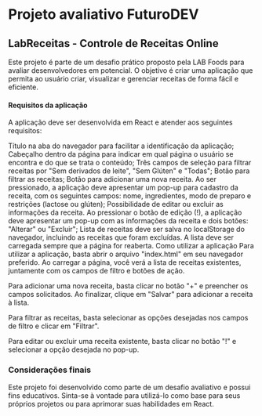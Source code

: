 # Projeto avaliativo FuturoDEV

## LabReceitas - Controle de Receitas Online

<p>Este projeto é parte de um desafio prático proposto pela LAB Foods para avaliar desenvolvedores em potencial. O objetivo é criar uma aplicação que permita ao usuário criar, visualizar e gerenciar receitas de forma fácil e eficiente.</>

#### Requisitos da aplicação
A aplicação deve ser desenvolvida em React e atender aos seguintes requisitos:

Título na aba do navegador para facilitar a identificação da aplicação;
Cabeçalho dentro da página para indicar em qual página o usuário se encontra e do que se trata o conteúdo;
Três campos de seleção para filtrar receitas por "Sem derivados de leite", "Sem Glúten" e "Todas";
Botão para filtrar as receitas;
Botão para adicionar uma nova receita. Ao ser pressionado, a aplicação deve apresentar um pop-up para cadastro da receita, com os seguintes campos: nome, ingredientes, modo de preparo e restrições (lactose ou glúten);
Possibilidade de editar ou excluir as informações da receita. Ao pressionar o botão de edição (!), a aplicação deve apresentar um pop-up com as informações da receita e dois botões: "Alterar" ou "Excluir";
Lista de receitas deve ser salva no localStorage do navegador, incluindo as receitas que foram excluídas. A lista deve ser carregada sempre que a página for reaberta.
Como utilizar a aplicação
Para utilizar a aplicação, basta abrir o arquivo "index.html" em seu navegador preferido. Ao carregar a página, você verá a lista de receitas existentes, juntamente com os campos de filtro e botões de ação.

Para adicionar uma nova receita, basta clicar no botão "+" e preencher os campos solicitados. Ao finalizar, clique em "Salvar" para adicionar a receita à lista.

Para filtrar as receitas, basta selecionar as opções desejadas nos campos de filtro e clicar em "Filtrar".

Para editar ou excluir uma receita existente, basta clicar no botão "!" e selecionar a opção desejada no pop-up.

### Considerações finais
Este projeto foi desenvolvido como parte de um desafio avaliativo e possui fins educativos. Sinta-se à vontade para utilizá-lo como base para seus próprios projetos ou para aprimorar suas habilidades em React.